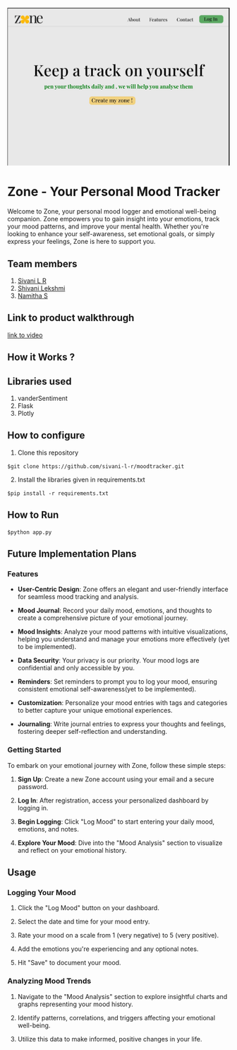 

![Banner](banner.jpg)


# Zone - Your Personal Mood Tracker

Welcome to Zone, your personal mood logger and emotional well-being companion. Zone empowers you to gain insight into your emotions, track your mood patterns, and improve your mental health. Whether you're looking to enhance your self-awareness, set emotional goals, or simply express your feelings, Zone is here to support you.

## Team members
1. [Sivani L R](https://github.com/sivani-l-r)
2. [Shivani Lekshmi](https://github.com/ShivaniNair2003)
3. [Namitha S](https://github.com/Namitha-S-11465)

## Link to product walkthrough
   [link to video](<link>)

## How it Works ?


## Libraries used
1. vanderSentiment
2. Flask
3. Plotly
   
## How to configure
1. Clone this repository
```
$git clone https://github.com/sivani-l-r/moodtracker.git
```
2. Install the libraries given in requirements.txt
```
$pip install -r requirements.txt
```
   
## How to Run
```
$python app.py
```

## Future Implementation Plans

### Features

- **User-Centric Design**: Zone offers an elegant and user-friendly interface for seamless mood tracking and analysis.

- **Mood Journal**: Record your daily mood, emotions, and thoughts to create a comprehensive picture of your emotional journey.

- **Mood Insights**: Analyze your mood patterns with intuitive visualizations, helping you understand and manage your emotions more effectively (yet to be implemented).

- **Data Security**: Your privacy is our priority. Your mood logs are confidential and only accessible by you.

- **Reminders**: Set reminders to prompt you to log your mood, ensuring consistent emotional self-awareness(yet to be implemented).

- **Customization**: Personalize your mood entries with tags and categories to better capture your unique emotional experiences.

- **Journaling**: Write journal entries to express your thoughts and feelings, fostering deeper self-reflection and understanding.

### Getting Started <a name="getting-started"></a>

To embark on your emotional journey with Zone, follow these simple steps:

1. **Sign Up**: Create a new Zone account using your email and a secure password.

2. **Log In**: After registration, access your personalized dashboard by logging in.

3. **Begin Logging**: Click "Log Mood" to start entering your daily mood, emotions, and notes.

4. **Explore Your Mood**: Dive into the "Mood Analysis" section to visualize and reflect on your emotional history.

## Usage <a name="usage"></a>

### Logging Your Mood

1. Click the "Log Mood" button on your dashboard.

2. Select the date and time for your mood entry.

3. Rate your mood on a scale from 1 (very negative) to 5 (very positive).

4. Add the emotions you're experiencing and any optional notes.

5. Hit "Save" to document your mood.

### Analyzing Mood Trends

1. Navigate to the "Mood Analysis" section to explore insightful charts and graphs representing your mood history.

2. Identify patterns, correlations, and triggers affecting your emotional well-being.

3. Utilize this data to make informed, positive changes in your life.

